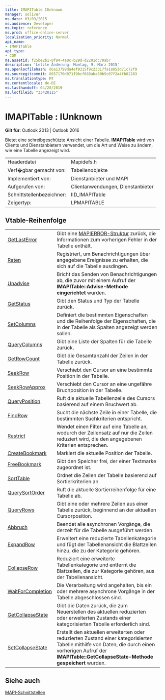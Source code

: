 ```yaml
---
title: IMAPITable IUnknown
manager: soliver
ms.date: 03/09/2015
ms.audience: Developer
ms.topic: reference
ms.prod: office-online-server
localization_priority: Normal
api_name:
- IMAPITable
api_type:
- COM
ms.assetid: f25be2b1-0f94-4a0c-b29d-d2201dc70ab7
description: 'Letzte Änderung: Montag, 9. März 2015'
ms.openlocfilehash: d6a13799da4ef9315f9c23317fa18853d71c72f9
ms.sourcegitcommit: 8657170d071f9bcf680aba50b9c07f2a4fb82283
ms.translationtype: MT
ms.contentlocale: de-DE
ms.lasthandoff: 04/28/2019
ms.locfileid: "33420115"
---
```

# <a name="imapitable--iunknown"></a>IMAPITable : IUnknown

  
  
**Gilt für**: Outlook 2013 | Outlook 2016 
  
Bietet eine schreibgeschützte Ansicht einer Tabelle. **IMAPITable** wird von Clients und Dienstanbietern verwendet, um die Art und Weise zu ändern, wie eine Tabelle angezeigt wird. 
  
|||
|:-----|:-----|
|Headerdatei  <br/> |Mapidefs.h  <br/> |
|Verf�gbar gemacht von:  <br/> |Tabellenobjekte  <br/> |
|Implementiert von:  <br/> |Dienstanbieter und MAPI  <br/> |
|Aufgerufen von:  <br/> |Clientanwendungen, Dienstanbieter  <br/> |
|Schnittstellenbezeichner:  <br/> |IID_IMAPITable  <br/> |
|Zeigertyp:  <br/> |LPMAPITABLE  <br/> |
   
## <a name="vtable-order"></a>Vtable-Reihenfolge

|||
|:-----|:-----|
|[GetLastError](imapitable-getlasterror.md) <br/> |Gibt eine [MAPIERROR-Struktur](mapierror.md) zurück, die Informationen zum vorherigen Fehler in der Tabelle enthält.  <br/> |
|[Raten](imapitable-advise.md) <br/> |Registriert, um Benachrichtigungen über angegebene Ereignisse zu erhalten, die sich auf die Tabelle ausdingen.  <br/> |
|[Unadvise](imapitable-unadvise.md) <br/> |Bricht das Senden von Benachrichtigungen ab, die zuvor mit einem Aufruf der **IMAPITable::Advise-Methode eingerichtet** wurden.  <br/> |
|[GetStatus](imapitable-getstatus.md) <br/> |Gibt den Status und Typ der Tabelle zurück.  <br/> |
|[SetColumns](imapitable-setcolumns.md) <br/> |Definiert die bestimmten Eigenschaften und die Reihenfolge der Eigenschaften, die in der Tabelle als Spalten angezeigt werden sollen.  <br/> |
|[QueryColumns](imapitable-querycolumns.md) <br/> |Gibt eine Liste der Spalten für die Tabelle zurück.  <br/> |
|[GetRowCount](imapitable-getrowcount.md) <br/> |Gibt die Gesamtanzahl der Zeilen in der Tabelle zurück.  <br/> |
|[SeekRow](imapitable-seekrow.md) <br/> |Verschiebt den Cursor an eine bestimmte Position in der Tabelle.  <br/> |
|[SeekRowApprox](imapitable-seekrowapprox.md) <br/> |Verschiebt den Cursor an eine ungefähre Bruchposition in der Tabelle.  <br/> |
|[QueryPosition](imapitable-queryposition.md) <br/> |Ruft die aktuelle Tabellenzeile des Cursors basierend auf einem Bruchwert ab.  <br/> |
|[FindRow](imapitable-findrow.md) <br/> |Sucht die nächste Zeile in einer Tabelle, die bestimmten Suchkriterien entspricht.  <br/> |
|[Restrict](imapitable-restrict.md) <br/> |Wendet einen Filter auf eine Tabelle an, wodurch der Zeilensatz auf nur die Zeilen reduziert wird, die den angegebenen Kriterien entsprechen.  <br/> |
|[CreateBookmark](imapitable-createbookmark.md) <br/> |Markiert die aktuelle Position der Tabelle.  <br/> |
|[FreeBookmark](imapitable-freebookmark.md) <br/> |Gibt den Speicher frei, der einer Textmarke zugeordnet ist.  <br/> |
|[SortTable](imapitable-sorttable.md) <br/> |Ordnet die Zeilen der Tabelle basierend auf Sortierkriterien an.  <br/> |
|[QuerySortOrder](imapitable-querysortorder.md) <br/> |Ruft die aktuelle Sortierreihenfolge für eine Tabelle ab.  <br/> |
|[QueryRows](imapitable-queryrows.md) <br/> |Gibt eine oder mehrere Zeilen aus einer Tabelle zurück, beginnend an der aktuellen Cursorposition.  <br/> |
|[Abbruch](imapitable-abort.md) <br/> |Beendet alle asynchronen Vorgänge, die derzeit für die Tabelle ausgeführt werden.  <br/> |
|[ExpandRow](imapitable-expandrow.md) <br/> |Erweitert eine reduzierte Tabellenkategorie und fügt der Tabellenansicht die Blattzeilen hinzu, die zu der Kategorie gehören.  <br/> |
|[CollapseRow](imapitable-collapserow.md) <br/> |Reduziert eine erweiterte Tabellenkategorie und entfernt die Blattzeilen, die zur Kategorie gehören, aus der Tabellenansicht.  <br/> |
|[WaitForCompletion](imapitable-waitforcompletion.md) <br/> |Die Verarbeitung wird angehalten, bis ein oder mehrere asynchrone Vorgänge in der Tabelle abgeschlossen sind.  <br/> |
|[GetCollapseState](imapitable-getcollapsestate.md) <br/> |Gibt die Daten zurück, die zum Neuerstellen des aktuellen reduzierten oder erweiterten Zustands einer kategorisierten Tabelle erforderlich sind.  <br/> |
|[SetCollapseState](imapitable-setcollapsestate.md) <br/> |Erstellt den aktuellen erweiterten oder reduzierten Zustand einer kategorisierten Tabelle mithilfe von Daten, die durch einen vorherigen Aufruf der **IMAPITable::GetCollapseState-Methode gespeichert** wurden.  <br/> |
   
## <a name="see-also"></a>Siehe auch



[MAPI-Schnittstellen](mapi-interfaces.md)

